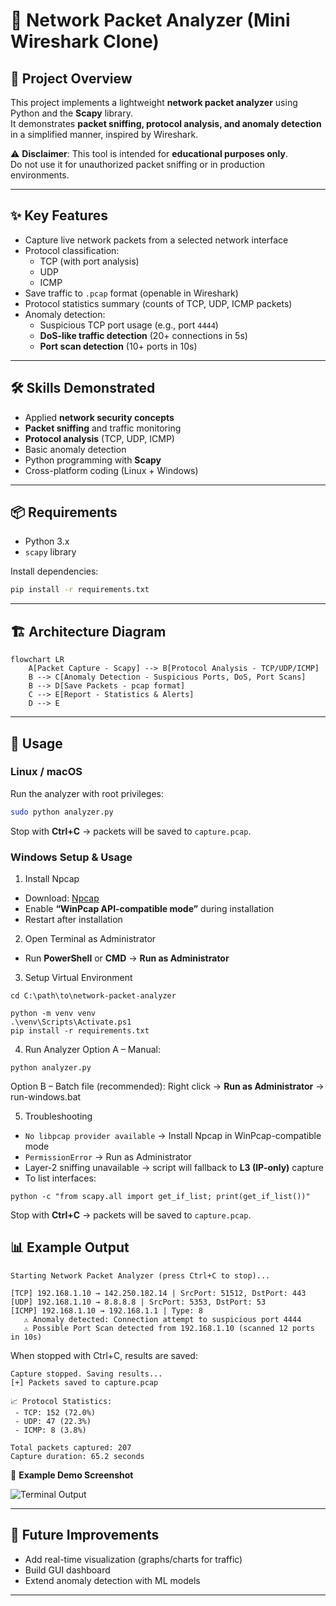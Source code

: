 # 📡 Network Packet Analyzer (Mini Wireshark Clone)

## 📌 Project Overview
This project implements a lightweight **network packet analyzer** using Python and the **Scapy** library.  
It demonstrates **packet sniffing, protocol analysis, and anomaly detection** in a simplified manner, inspired by Wireshark.

⚠️ **Disclaimer**: This tool is intended for **educational purposes only**.  
Do not use it for unauthorized packet sniffing or in production environments.

---

## ✨ Key Features
- Capture live network packets from a selected network interface
- Protocol classification:
  - TCP (with port analysis)
  - UDP
  - ICMP
- Save traffic to `.pcap` format (openable in Wireshark)
- Protocol statistics summary (counts of TCP, UDP, ICMP packets)
- Anomaly detection:
  - Suspicious TCP port usage (e.g., port `4444`)
  - **DoS-like traffic detection** (20+ connections in 5s)
  - **Port scan detection** (10+ ports in 10s)

---

## 🛠 Skills Demonstrated
- Applied **network security concepts**
- **Packet sniffing** and traffic monitoring
- **Protocol analysis** (TCP, UDP, ICMP)
- Basic anomaly detection
- Python programming with **Scapy**
- Cross-platform coding (Linux + Windows)

---

## 📦 Requirements
- Python 3.x
- `scapy` library

Install dependencies:
```bash
pip install -r requirements.txt
```

---

## 🏗️ Architecture Diagram

```mermaid
flowchart LR
    A[Packet Capture - Scapy] --> B[Protocol Analysis - TCP/UDP/ICMP]
    B --> C[Anomaly Detection - Suspicious Ports, DoS, Port Scans]
    B --> D[Save Packets - pcap format]
    C --> E[Report - Statistics & Alerts]
    D --> E
```

---

## 🚀 Usage

### Linux / macOS

Run the analyzer with root privileges:

```bash
sudo python analyzer.py
```

Stop with **Ctrl+C** → packets will be saved to `capture.pcap`.

### Windows Setup & Usage

1) Install Npcap
- Download: [Npcap](https://npcap.com/)  
- Enable **“WinPcap API-compatible mode”** during installation
- Restart after installation

2) Open Terminal as Administrator
- Run **PowerShell** or **CMD** → **Run as Administrator**

3) Setup Virtual Environment
```
cd C:\path\to\network-packet-analyzer

python -m venv venv
.\venv\Scripts\Activate.ps1
pip install -r requirements.txt
```

4) Run Analyzer
Option A – Manual:
```
python analyzer.py
```

Option B – Batch file (recommended):
Right click → **Run as Administrator** → run-windows.bat

5) Troubleshooting
- `No libpcap provider available` → Install Npcap in WinPcap-compatible mode
- `PermissionError` → Run as Administrator
- Layer-2 sniffing unavailable → script will fallback to **L3 (IP-only)** capture
- To list interfaces:
```
python -c "from scapy.all import get_if_list; print(get_if_list())"
```

Stop with **Ctrl+C** → packets will be saved to `capture.pcap`.


## 📊 Example Output

```
Starting Network Packet Analyzer (press Ctrl+C to stop)...

[TCP] 192.168.1.10 → 142.250.182.14 | SrcPort: 51512, DstPort: 443
[UDP] 192.168.1.10 → 8.8.8.8 | SrcPort: 5353, DstPort: 53
[ICMP] 192.168.1.10 → 192.168.1.1 | Type: 8
   ⚠️ Anomaly detected: Connection attempt to suspicious port 4444
   ⚠️ Possible Port Scan detected from 192.168.1.10 (scanned 12 ports in 10s)
```

When stopped with Ctrl+C, results are saved:

```
Capture stopped. Saving results...
[+] Packets saved to capture.pcap

📈 Protocol Statistics:
 - TCP: 152 (72.0%)
 - UDP: 47 (22.3%)
 - ICMP: 8 (3.8%)

Total packets captured: 207
Capture duration: 65.2 seconds
```

📸 **Example Demo Screenshot**

![Terminal Output](screenshots/output-terminal.png)

---

## 🔮 Future Improvements
- Add real-time visualization (graphs/charts for traffic)
- Build GUI dashboard
- Extend anomaly detection with ML models

---
